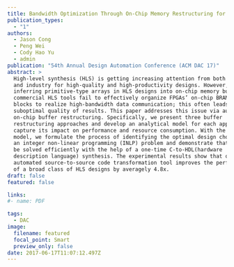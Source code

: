 ```yaml
---
title: Bandwidth Optimization Through On-Chip Memory Restructuring for HLS 
publication_types:
  - "1"
authors:
  - Jason Cong
  - Peng Wei
  - Cody Hao Yu
  - admin
publication: "54th Annual Design Automation Conference (ACM DAC 17)"
abstract: >
  High-level synthesis (HLS) is getting increasing attention from both academia
  and industry for high-quality and high-productivity designs. However, when
  inferring primitive-type arrays in HLS designs into on-chip memory buffers,
  commercial HLS tools fail to effectively organize FPGAs’ on-chip BRAM building
  blocks to realize high-bandwidth data communication; this often leads to
  suboptimal quality of results. This paper addresses this issue via automated
  on-chip buffer restructuring. Specifically, we present three buffer
  restructuring approaches and develop an analytical model for each approach to
  capture its impact on performance and resource consumption. With the proposed
  model, we formulate the process of identifying the optimal design choice into
  an integer non-linear programming (INLP) problem and demonstrate that it can
  be solved efficiently with the help of a one-time C-to-HDL(hardware
  description language) synthesis. The experimental results show that our
  automated source-to-source code transformation tool improves the performance
  of a broad class of HLS designs by averagely 4.8x.
draft: false
featured: false

links: 
#- name: PDF

tags:
  - DAC
image:
  filename: featured
  focal_point: Smart
  preview_only: false
date: 2017-06-17T11:07:12.497Z
---
```

